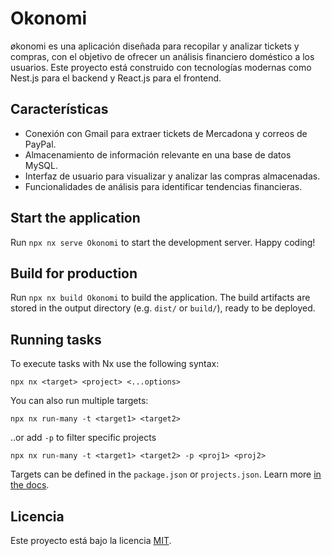 # Okonomi

økonomi es una aplicación diseñada para recopilar y analizar tickets y compras, con el objetivo de ofrecer un análisis financiero doméstico a los usuarios. Este proyecto está construido con tecnologías modernas como Nest.js para el backend y React.js para el frontend.

## Características

- Conexión con Gmail para extraer tickets de Mercadona y correos de PayPal.
- Almacenamiento de información relevante en una base de datos MySQL.
- Interfaz de usuario para visualizar y analizar las compras almacenadas.
- Funcionalidades de análisis para identificar tendencias financieras.






## Start the application

Run `npx nx serve Okonomi` to start the development server. Happy coding!


## Build for production

Run `npx nx build Okonomi` to build the application. The build artifacts are stored in the output directory (e.g. `dist/` or `build/`), ready to be deployed.

## Running tasks

To execute tasks with Nx use the following syntax:

```
npx nx <target> <project> <...options>
```

You can also run multiple targets:

```
npx nx run-many -t <target1> <target2>
```

..or add `-p` to filter specific projects

```
npx nx run-many -t <target1> <target2> -p <proj1> <proj2>
```

Targets can be defined in the `package.json` or `projects.json`. Learn more [in the docs](https://nx.dev/features/run-tasks).

## Licencia

Este proyecto está bajo la licencia [MIT](LICENSE).
```
